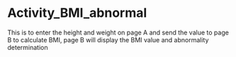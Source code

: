 # Activity_BMI_abnormal
 This is to enter the height and weight on page A and send the value to page B to calculate BMI, page B will display the BMI value and abnormality determination
